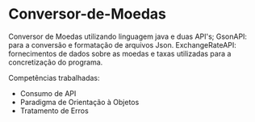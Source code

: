 # Conversor-de-Moedas
Conversor de Moedas utilizando linguagem java e duas API's; 
GsonAPI: para a conversão e formatação de arquivos Json.
ExchangeRateAPI: fornecimentos de dados sobre as moedas e taxas utilizadas para a concretização do programa.

Competências trabalhadas: 
- Consumo de API
- Paradigma de Orientação à Objetos
- Tratamento de Erros 
